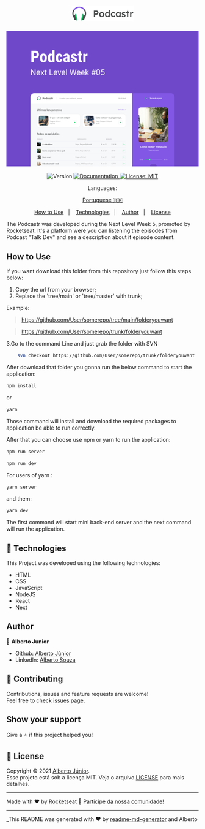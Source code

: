 
<h1 align="center">
  <img alt="Podcastr" title="Podcastr" src="./resources/Logo.png" />
</h1>


![home](./resources/Capa.png)

<p align="center">
  <img alt="Version" src="https://img.shields.io/badge/version-Updating Readmes-blue.svg?cacheSeconds=2592000" />
  <a href="Teste" target="_blank">
    <img alt="Documentation" src="https://img.shields.io/badge/documentation-yes-brightgreen.svg" />
  </a>
  <a href="Teste" target="_blank">
    <img alt="License: MIT" src="https://img.shields.io/badge/License-MIT-yellow.svg" />
  </a>
  
</p>
<div align="center">
Languages:

[Portuguese :brazil:](README-ptbr.md)

</div>

<p align="center">
  <a href="#how-to-use">How to Use</a>&nbsp;&nbsp;&nbsp;|&nbsp;&nbsp;&nbsp;
  <a href="#-technologies">Technologies</a>&nbsp;&nbsp;&nbsp;|&nbsp;&nbsp;&nbsp;
  <a href="#author">Author</a>&nbsp;&nbsp;&nbsp;|&nbsp;&nbsp;&nbsp;
  <a href="#-license">License</a>
</p>
 
The Podcastr was developed during the Next Level Week 5, promoted by Rocketseat. It's a platform were you can listening the episodes from Podcast "Talk Dev" and see a description about it episode content.



## How to Use
If you want download this folder from this repository just follow this steps below:


1. Copy the url from your browser;
2. Replace the 'tree/main' or 'tree/master' with trunk;

Example: 
> https://github.com/User/somerepo/tree/main/folderyouwant
 
> https://github.com/User/somerepo/trunk/folderyouwant 

3.Go to the command Line and just grab the folder with SVN

```sh
    svn checkout https://github.com/User/somerepo/trunk/folderyouwant 
```

After download that folder you gonna run the below command to start the application:
```sh
npm install
```
or
```sh
yarn 
```
Those command will install and download the required packages to application be able to run correctly.

After that you can choose use npm or yarn to run the application:

```sh
npm run server 
```

```sh
npm run dev
```
For users of yarn :

```sh
yarn server
```
and them: 
```sh
yarn dev
```

The first command will start mini back-end server and the next command will run the application.
## 🚀 Technologies
This Project was developed using the following technologies:


- HTML
- CSS
- JavaScript
- NodeJS
- React
- Next

## Author

👤 **Alberto Junior**

* Github: [Alberto Júnior](https://github.com/wayfiding)
* LinkedIn: [Alberto Souza](https://linkedin.com/in/alberto-souza)

## 🤝 Contributing

Contributions, issues and feature requests are welcome!<br />Feel free to check [issues page](Teste). 

## Show your support

Give a ⭐️ if this project helped you!

## 📝 License
Copyright © 2021 [Alberto Júnior](https://github.com/Wayfiding).<br />
Esse projeto está sob a licença MIT. Veja o arquivo [LICENSE](.github/LICENSE.md) para mais detalhes.

---

Made with ♥ by Rocketseat :wave: [Participe da nossa comunidade!](https://discordapp.com/invite/gCRAFhc)

***
_This README was generated with ❤️ by [readme-md-generator](https://github.com/kefranabg/readme-md-generator) and Alberto